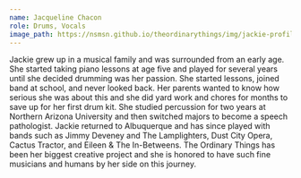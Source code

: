 ```yaml
---
name: Jacqueline Chacon
role: Drums, Vocals
image_path: https://nsmsn.github.io/theordinarythings/img/jackie-profile.png
---
```


Jackie grew up in a musical family and was surrounded from an early age. She started taking piano lessons at age five and played for several years until she decided drumming was her passion. She started lessons, joined band at school, and never looked back. Her parents wanted to know how serious she was about this and she did yard work and chores for months to save up for her first drum kit. She studied percussion for two years at Northern Arizona University and then switched majors to become a speech pathologist. Jackie returned to Albuquerque and has since played with bands such as Jimmy Deveney and The Lamplighters, Dust City Opera, Cactus Tractor, and Eileen & The In-Betweens. The Ordinary Things has been her biggest creative project and she is honored to have such fine musicians and humans by her side on this&nbsp;journey.
